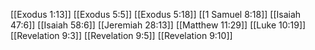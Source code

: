 [[Exodus 1:13]]
[[Exodus 5:5]]
[[Exodus 5:18]]
[[1 Samuel 8:18]]
[[Isaiah 47:6]]
[[Isaiah 58:6]]
[[Jeremiah 28:13]]
[[Matthew 11:29]]
[[Luke 10:19]]
[[Revelation 9:3]]
[[Revelation 9:5]]
[[Revelation 9:10]]
